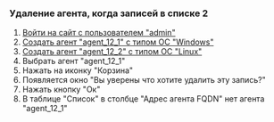 ### Удаление агента, когда записей в списке 2

1. [Войти на сайт с пользователем "admin"](../../../../0.%20Шаги/1.%20Войти%20на%20сайт%20с%20пользователем%20username.md)
1. [Создать агент "agent_12_1" c типом ОС "Windows"](../../../../0.%20Шаги/3.%20Создать%20агент%20${agent}%20с%20типом%20ОС%20${os_type}.md)
1. [Создать агент "agent_12_2" с типом ОС "Linux"](../../../../0.%20Шаги/3.%20Создать%20агент%20${agent}%20с%20типом%20ОС%20${os_type}.md)
1. Выбрать агент "agent_12_1"
1. Нажать на иконку "Корзина"
1. Появляется окно "Вы уверены что хотите удалить эту запись?"
1. Нажать кнопку "Ок"
1. В таблице "Список" в столбце "Адрес агента FQDN" нет агента "agent_12_1"